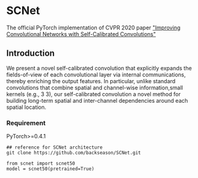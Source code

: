 # SCNet
The official PyTorch implementation of CVPR 2020 paper ["Improving Convolutional Networks with Self-Calibrated Convolutions"](http://mftp.mmcheng.net/Papers/20cvprSCNet.pdf)
## Introduction
We present a novel self-calibrated convolution that explicitly expands the fields-of-view of each convolutional layer via internal communications, thereby enriching the output features. In particular, unlike standard convolutions that combine spatial and channel-wise information,small kernels (e.g., 3 3), our self-calibrated convolution a novel method for building long-term spatial and inter-channel dependencies around each spatial location.
### Requirement
PyTorch>=0.4.1
```
## reference for SCNet architecture 
git clone https://github.com/backseason/SCNet.git

from scnet import scnet50
model = scnet50(pretrained=True)


